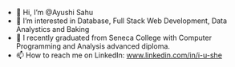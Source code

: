 - 👋 Hi, I’m @Ayushi Sahu
- 👀 I’m interested in Database, Full Stack Web Development, Data Analystics and Baking
- 🌱 I recently graduated from Seneca College with Computer Programming and Analysis advanced diploma.
- 📫 How to reach me on LinkedIn: www.linkedin.com/in/i-u-she

<!---
Ashi-commits/Ashi-commits is a ✨ special ✨ repository because its `README.md` (this file) appears on your GitHub profile.
You can click the Preview link to take a look at your changes.
--->

